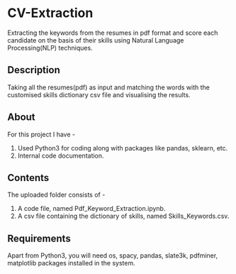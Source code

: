# CV-Extraction

Extracting the keywords from the resumes in pdf format and score each candidate on the basis of their skills using Natural Language Processing(NLP) techniques.

## Description

Taking all the resumes(pdf) as input and matching the words with the customised skills dictionary csv file and visualising the results.

## About

For this project I have - 
1) Used Python3 for coding along with packages like pandas, sklearn, etc.
2) Internal code documentation.

## Contents

The uploaded folder consists of - 
1) A code file, named Pdf_Keyword_Extraction.ipynb.
2) A csv file containing the dictionary of skills, named Skills_Keywords.csv.


## Requirements

Apart from Python3, you will need os, spacy, pandas, slate3k, pdfminer, matplotlib packages installed in the system.
